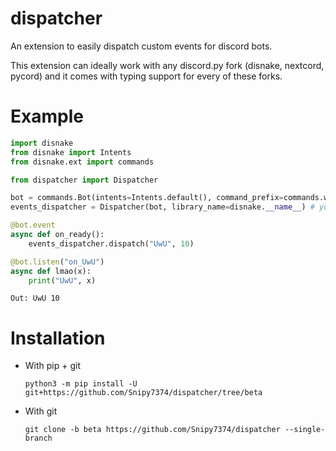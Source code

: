 # dispatcher

An extension to easily dispatch custom events for discord bots.

This extension can ideally work with any discord.py fork (disnake, nextcord, pycord) and it comes with typing support for every of these forks.

# Example

```py
import disnake
from disnake import Intents
from disnake.ext import commands

from dispatcher import Dispatcher

bot = commands.Bot(intents=Intents.default(), command_prefix=commands.when_mentioned)
events_dispatcher = Dispatcher(bot, library_name=disnake.__name__) # you can also pass "disnake"

@bot.event
async def on_ready():
    events_dispatcher.dispatch("UwU", 10)

@bot.listen("on_UwU")
async def lmao(x):
    print("UwU", x)
```

```
Out: UwU 10
```

# Installation

- With pip + git

    ```
    python3 -m pip install -U git+https://github.com/Snipy7374/dispatcher/tree/beta
    ```

- With git
    
    ```
    git clone -b beta https://github.com/Snipy7374/dispatcher --single-branch
    ```
